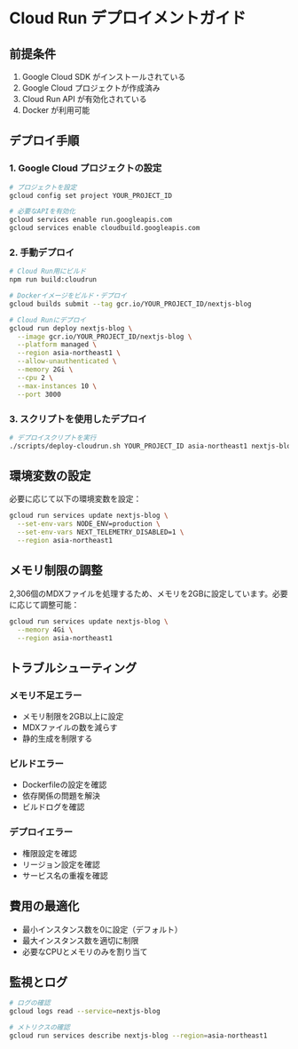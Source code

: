 # Cloud Run デプロイメントガイド

## 前提条件

1. Google Cloud SDK がインストールされている
2. Google Cloud プロジェクトが作成済み
3. Cloud Run API が有効化されている
4. Docker が利用可能

## デプロイ手順

### 1. Google Cloud プロジェクトの設定

```bash
# プロジェクトを設定
gcloud config set project YOUR_PROJECT_ID

# 必要なAPIを有効化
gcloud services enable run.googleapis.com
gcloud services enable cloudbuild.googleapis.com
```

### 2. 手動デプロイ

```bash
# Cloud Run用にビルド
npm run build:cloudrun

# Dockerイメージをビルド・デプロイ
gcloud builds submit --tag gcr.io/YOUR_PROJECT_ID/nextjs-blog

# Cloud Runにデプロイ
gcloud run deploy nextjs-blog \
  --image gcr.io/YOUR_PROJECT_ID/nextjs-blog \
  --platform managed \
  --region asia-northeast1 \
  --allow-unauthenticated \
  --memory 2Gi \
  --cpu 2 \
  --max-instances 10 \
  --port 3000
```

### 3. スクリプトを使用したデプロイ

```bash
# デプロイスクリプトを実行
./scripts/deploy-cloudrun.sh YOUR_PROJECT_ID asia-northeast1 nextjs-blog
```

## 環境変数の設定

必要に応じて以下の環境変数を設定：

```bash
gcloud run services update nextjs-blog \
  --set-env-vars NODE_ENV=production \
  --set-env-vars NEXT_TELEMETRY_DISABLED=1 \
  --region asia-northeast1
```

## メモリ制限の調整

2,306個のMDXファイルを処理するため、メモリを2GBに設定しています。必要に応じて調整可能：

```bash
gcloud run services update nextjs-blog \
  --memory 4Gi \
  --region asia-northeast1
```

## トラブルシューティング

### メモリ不足エラー
- メモリ制限を2GB以上に設定
- MDXファイルの数を減らす
- 静的生成を制限する

### ビルドエラー
- Dockerfileの設定を確認
- 依存関係の問題を解決
- ビルドログを確認

### デプロイエラー
- 権限設定を確認
- リージョン設定を確認
- サービス名の重複を確認

## 費用の最適化

- 最小インスタンス数を0に設定（デフォルト）
- 最大インスタンス数を適切に制限
- 必要なCPUとメモリのみを割り当て

## 監視とログ

```bash
# ログの確認
gcloud logs read --service=nextjs-blog

# メトリクスの確認
gcloud run services describe nextjs-blog --region=asia-northeast1
```